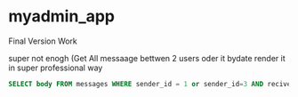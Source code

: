 # myadmin_app
Final Version Work 

super not enogh (Get All messaage bettwen 2 users oder it bydate render it in super professional way

```sql
SELECT body FROM messages WHERE sender_id = 1 or sender_id=3 AND reciver_id = 1 or reciver_id =3;
```
